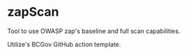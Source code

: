 # zapScan

Tool to use OWASP zap's baseline and full scan capabilities. 

Utilize's BCGov GitHub action template.
